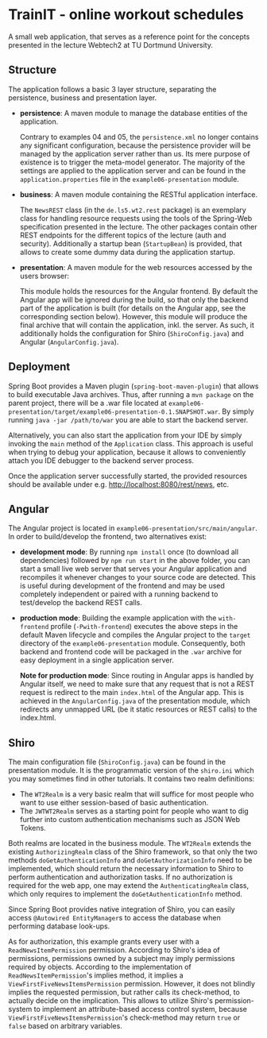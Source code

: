 # TrainIT - online workout schedules

A small web application, that serves as a reference point for the concepts presented in the lecture Webtech2 at TU Dortmund University.


## Structure

The application follows a basic 3 layer structure, separating the persistence, business and presentation layer.

* **persistence**: A maven module to manage the database entities of the application.

  Contrary to examples 04 and 05, the `persistence.xml` no longer contains any significant configuration, because the persistence provider will be managed by the application server rather than us.
  Its mere purpose of existence is to trigger the meta-model generator.
  The majority of the settings are applied to the application server and can be found in the `application.properties` file in the `example06-presentation` module.


* **business**: A maven module containing the RESTful application interface.

  The `NewsREST` class (in the `de.ls5.wt2.rest` package) is an exemplary class for handling resource requests using the tools of the Spring-Web specification presented in the lecture.
  The other packages contain other REST endpoints for the different topics of the lecture (auth and security).
  Additionally a startup bean (`StartupBean`) is provided, that allows to create some dummy data during the application startup.


* **presentation**: A maven module for the web resources accessed by the users browser:

  This module holds the resources for the Angular frontend.
  By default the Angular app will be ignored during the build, so that only the backend part of the application is built (for details on the Angular app, see the corresponding section below).
  However, this module will produce the final archive that will contain the application, inkl. the server.
  As such, it additionally holds the configuration for Shiro (`ShiroConfig.java`) and Angular (`AngularConfig.java`).


## Deployment


Spring Boot provides a Maven plugin (`spring-boot-maven-plugin`) that allows to build executable Java archives.
Thus, after running a `mvn package` on the parent project, there will be a .war file located at `example06-presentation/target/example06-presentation-0.1.SNAPSHOT.war`.
By simply running `java -jar /path/to/war` you are able to start the backend server.

Alternatively, you can also start the application from your IDE by simply invoking the `main` method of the `Application` class. This approach is useful when trying to debug your application, because it allows to conveniently attach you IDE debugger to the backend server process.


Once the application server successfully started, the provided resources should be available under e.g. [http://localhost:8080/rest/news](http://localhost:8080/rest/news), etc.


## Angular


The Angular project is located in `example06-presentation/src/main/angular`.
In order to build/develop the frontend, two alternatives exist:

* **development mode**:
  By running `npm install` once (to download all dependencies) followed by `npm run start` in the above folder, you can start a small live web server that serves your Angular application and recompiles it whenever changes to your source code are detected.
  This is useful during development of the frontend and may be used completely independent or paired with a running backend to test/develop the backend REST calls.

* **production mode**:
  Building the example application with the `with-frontend` profile (`-Pwith-frontend`) executes the above steps in the default Maven lifecycle and compiles the Angular project to the `target` directory of the `example06-presentation` module.
  Consequently, both backend and frontend code will be packaged in the `.war` archive for easy deployment in a single application server.

  **Note for production mode**: Since routing in Angular apps is handled by Angular itself, we need to make sure that any request that is not a REST request is redirect to the main `index.html` of the Angular app.
  This is achieved in the `AngularConfig.java` of the presentation module, which redirects any unmapped URL (be it static resources or REST calls) to the index.html.


## Shiro


The main configuration file (`ShiroConfig.java`) can be found in the presentation module. It is the programmatic version of the `shiro.ini` which you may sometimes find in other tutorials.
It contains two realm definitions:

* The `WT2Realm` is a very basic realm that will suffice for most people who want to use either session-based of basic authentication.
* The `JWTWT2Realm` serves as a starting point for people who want to dig further into custom authentication mechanisms such as JSON Web Tokens.

Both realms are located in the business module.
The `WT2Realm` extends the existing `AuthorizingRealm` class of the Shiro framework, so that only the two methods `doGetAuthenticationInfo` and `doGetAuthorizationInfo` need to be implemented, which should return the necessary information to Shiro to perform authentication and authorization tasks.
If no authorization is required for the web app, one may extend the `AuthenticatingRealm` class, which only requires to implement the `doGetAuthenticationInfo` method.

Since Spring Boot provides native integration of Shiro, you can easily access `@Autowired EntityManager`s to access the database when performing database look-ups.

As for authorization, this example grants every user with a `ReadNewsItemPermission` permission.
According to Shiro's idea of permissions, permissions owned by a subject may imply permissions required by objects.
According to the implementation of `ReadNewsItemPermission`'s implies method, it implies a `ViewFirstFiveNewsItemsPermission` permission.
However, it does not blindly implies the requested permission, but rather calls its check-method, to actually decide on the implication.
This allows to utilize Shiro's permission-system to implement an attribute-based access control system, because `ViewFirstFiveNewsItemsPermission`'s check-method may return `true` or `false` based on arbitrary variables.